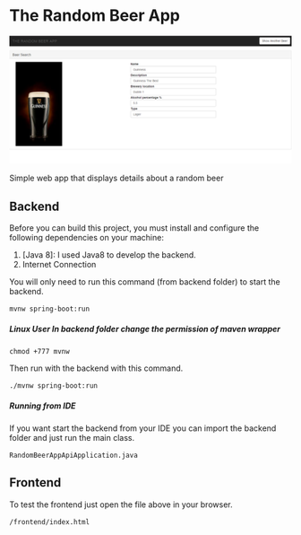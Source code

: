 # The Random Beer App

![Print Screen](print.png)

Simple web app that displays details about a random beer


## Backend

Before you can build this project, you must install and configure the following dependencies on your machine:
1. [Java 8]: I used Java8 to develop the backend.
2. Internet Connection

You will only need to run this command (from backend folder) to start the backend.

    mvnw spring-boot:run
	
	
##### Linux User In backend folder change the permission of maven wrapper 

	chmod +777 mvnw
	
Then run with the backend with this command.

    ./mvnw spring-boot:run

##### Running from IDE
If you want start the backend from your IDE you can import the backend folder and just run the main class.

    RandomBeerAppApiApplication.java

## Frontend

To test the frontend just open the file above in your browser.

    /frontend/index.html

